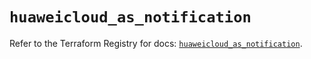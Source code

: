 # `huaweicloud_as_notification`

Refer to the Terraform Registry for docs: [`huaweicloud_as_notification`](https://registry.terraform.io/providers/huaweicloud/huaweicloud/1.71.1/docs/resources/as_notification).
